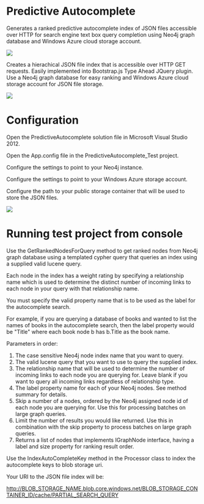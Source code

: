 Predictive Autocomplete
=======================

Generates a ranked predictive autocomplete index of JSON files accessible over HTTP for search engine text box query completion using Neo4j graph database and Windows Azure cloud storage account.

<img src='https://raw.github.com/kbastani/predictive-autocomplete/master/images/predictive-autocomplete.png'/>

Creates a hierachical JSON file index that is accessible over HTTP GET requests. Easily implemented into Bootstrap.js Type Ahead JQuery plugin. Use a Neo4j graph database for easy ranking and Windows Azure cloud storage account for JSON file storage.

<img src='http://kbastani.github.io/predictive-autocomplete/images/json-file-graph.png'/>


Configuration
=======================

Open the PredictiveAutocomplete solution file in Microsoft Visual Studio 2012.

Open the App.config file in the PredictiveAutocomplete_Test project.

Configure the settings to point to your Neo4j instance.

Configure the settings to point to your Windows Azure storage account.

Configure the path to your public storage container that will be used to store the JSON files.

<img src='https://raw.github.com/kbastani/predictive-autocomplete/master/images/predictive-autocomplete-configure.png'/>

Running test project from console
=======================

Use the GetRankedNodesForQuery method to get ranked nodes from Neo4j graph database using a templated cypher query that queries an index using a supplied valid lucene query. 

Each node in the index has a weight rating by specifying a relationship name which is used to determine the 
distinct number of incoming links to each node in your query with that relationship name. 

You must specify the valid property name that is to be used as the label for the autocomplete search. 

For example, if you are querying a database of books and wanted to list the names of books in the 
autocomplete search, then the label property would be "Title" where each book node b has b.Title as the book name.

Parameters in order:

1. The case sensitive Neo4j node index name that you want to query.
2. The valid lucene query that you want to use to query the supplied index.
3. The relationship name that will be used to determine the number of incoming links to each node you are querying for. Leave blank if you want to query all incoming links regardless of relationship type.
4. The label property name for each of your Neo4j nodes. See method summary for details.
5. Skip a number of a nodes, ordered by the Neo4j assigned node id of each node you are querying for. Use this for processing batches on large graph queries.
6. Limit the number of results you would like returned. Use this in combination with the skip property to process batches on large graph queries.
7. Returns a list of nodes that implements IGraphNode interface, having a label and size property for ranking result order.

Use the IndexAutoCompleteKey method in the Processor class to index the autocomplete keys to blob storage uri.

Your URI to the JSON file index will be: 

http://BLOB_STORAGE_NAME.blob.core.windows.net/BLOB_STORAGE_CONTAINER_ID/cache/PARTIAL_SEARCH_QUERY





